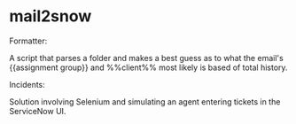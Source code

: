 # mail2snow
Formatter:

A script that parses a folder and makes a best guess as to what the email's {{assignment group}} and %%client%% most likely is based of total history.

Incidents:

Solution involving Selenium and simulating an agent entering tickets in the ServiceNow UI.
